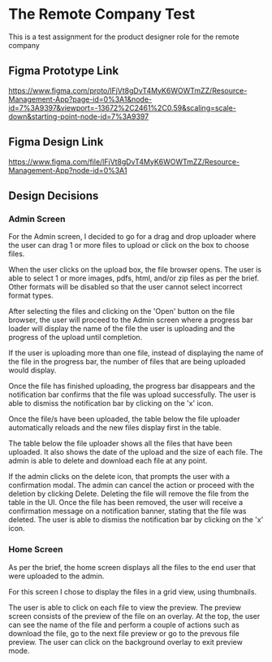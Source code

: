 # The Remote Company Test
This is a test assignment for the product designer role for the remote company
## Figma Prototype Link
https://www.figma.com/proto/lFjVt8gDvT4MyK6WOWTmZZ/Resource-Management-App?page-id=0%3A1&node-id=7%3A9397&viewport=-13672%2C2461%2C0.59&scaling=scale-down&starting-point-node-id=7%3A9397

## Figma Design Link
https://www.figma.com/file/lFjVt8gDvT4MyK6WOWTmZZ/Resource-Management-App?node-id=0%3A1

## Design Decisions
### Admin Screen
For the Admin screen, I decided to go for a drag and drop uploader where the user can drag 1 or more files to upload or click on the box to choose files. 

When the user clicks on the upload box, the file browser opens. The user is able to select 1 or more images, pdfs, html, and/or zip files as per the brief. Other formats will be disabled so that the user cannot select incorrect format types.

After selecting the files and clicking on the 'Open' button on the file browser, the user will proceed to the Admin screen where a progress bar loader will display the name of the file the user is uploading and the progress of the upload until completion. 

If the user is uploading more than one file, instead of displaying the name of the file in the progress bar, the number of files that are being uploaded would display.

Once the file has finished uploading, the progress bar disappears and the notification bar confirms that the file was upload successfully. The user is able to dismiss the notification bar by clicking on the 'x' icon. 

Once the file/s have been uploaded, the table below the file uploader automatically reloads and the new files display first in the table. 

The table below the file uploader shows all the files that have been uploaded. It also shows the date of the upload and the size of each file. The admin is able to delete and download each file at any point. 

If the admin clicks on the delete icon, that prompts the user with a confirmation modal. The admin can cancel the action or proceed with the deletion by clicking Delete. Deleting the file will remove the file from the table in the UI. Once the file has been removed, the user will receive a confirmation message on a notification banner, stating that the file was deleted. The user is able to dismiss the notification bar by clicking on the 'x' icon. 

### Home Screen
As per the brief, the home screen displays all the files to the end user that were uploaded to the admin. 

For this screen I chose to display the files in a grid view, using thumbnails.

The user is able to click on each file to view the preview. The preview screen consists of the preview of the file on an overlay. At the top, the user can see the name of the file and perform a couple of actions such as download the file, go to the next file preview or go to the prevous file preview. The user can click on the background overlay to exit preview mode. 




